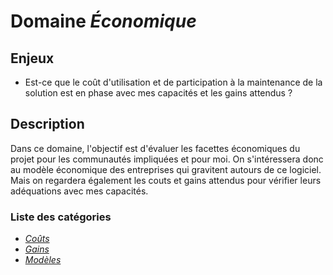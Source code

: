 # Domaine *Économique*

## Enjeux

- Est-ce que le coût d'utilisation et de participation à la maintenance de la solution est en phase avec mes capacités et les gains attendus ?

## Description

Dans ce domaine, l'objectif est d'évaluer les facettes économiques du projet pour les communautés impliquées et pour moi. On s'intéressera donc au modèle économique des entreprises qui gravitent autours de ce logiciel. Mais on regardera également les couts et gains attendus pour vérifier leurs adéquations avec mes capacités. 

### Liste des catégories

- *[Coûts](./Costs)*
- *[Gains](./Gains)*
- *[Modèles](./Models)*